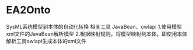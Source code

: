# EA2Onto
SysML系统模型到本体的自动化转换
相关工具 JavaBean、owlapi
1.使用模型xml文件的JavaBean解析模型
2.根据映射规则，将模型映射到本体，即使用本体解析工具owlapi生成本体的xml文件
